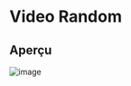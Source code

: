 # Video Random



## Aperçu
![image](https://github.com/user-attachments/assets/0d0fdc7a-aa2e-4adb-b693-953e6f25a0f0)
